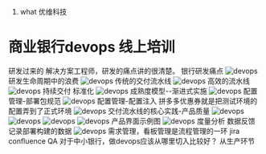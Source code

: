 1. what
优维科技

# 商业银行devops  线上培训
研发过来的 解决方案工程师，研发的痛点讲的很清楚。
银行研发痛点
![devops](../picture/easyops-devops.png)
研发生命周期中的浪费
![devops](../picture/easyops-devops2.png)
传统的交付流水线
![devops](../picture/easyops-devops3.png)
高效的流水线
![devops](../picture/easyops-devops4.png)
持续交付 标准化
![devops](../picture/easyops-devops5.png)
成熟度模型--渐进式实施
![devops](../picture/easyops-devops6.png)
配置管理-部署包规范
![devops](../picture/easyops-devops7.png)
配置管理-配置注入
拼多多优惠券就是把测试环境的配置弄到了正式环境
![devops](../picture/easyops-devops8.png)
交付流水线的核心实践-产品质量
![devops](../picture/easyops-devops9.png)
![devops](../picture/easyops-devops10.png)
![devops](../picture/easyops-devops11.png)
![devops](../picture/easyops-devops12.png)
产品界面示例图
![devops](../picture/easyops-devops13.png)
度量分析 数据反馈  记录部署构建的数据
![devops](../picture/easyops-devops14.png)
需求管理，看板管理是流程管理的一环 jira confluence
QA
对于中小银行，做devops应该从哪里切入比较好？
从生产环节

